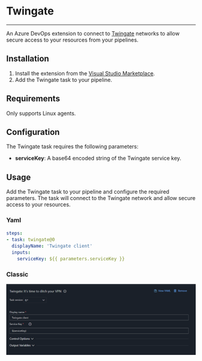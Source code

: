 # Twingate
---
An Azure DevOps extension to connect to [Twingate](https://www.twingate.com/) networks to allow secure access to your resources from your pipelines.

## Installation
1. Install the extension from the [Visual Studio Marketplace](https://marketplace.visualstudio.com/items?itemName=corestream.twingate).
2. Add the Twingate task to your pipeline.

## Requirements
Only supports Linux agents.

## Configuration
The Twingate task requires the following parameters:
- **serviceKey**: A base64 encoded string of the Twingate service key.

## Usage
Add the Twingate task to your pipeline and configure the required parameters. The task will connect to the Twingate network and allow secure access to your resources.

### Yaml
```yaml
steps:
- task: twingate@0
  displayName: 'Twingate client'
  inputs:
    serviceKey: ${{ parameters.serviceKey }}
```

### Classic
![Classic Release Pipeline](image.png)

